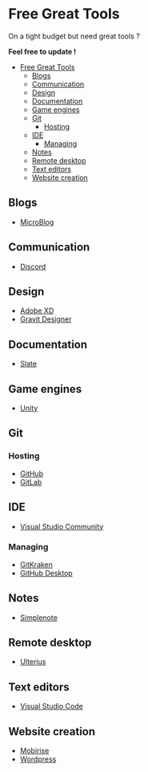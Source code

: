 # Free Great Tools
On a tight budget but need great tools ?

**Feel free to update !**

<!-- TOC -->

- [Free Great Tools](#free-great-tools)
    - [Blogs](#blogs)
    - [Communication](#communication)
    - [Design](#design)
    - [Documentation](#documentation)
    - [Game engines](#game-engines)
    - [Git](#git)
        - [Hosting](#hosting)
    - [IDE](#ide)
        - [Managing](#managing)
    - [Notes](#notes)
    - [Remote desktop](#remote-desktop)
    - [Text editors](#text-editors)
    - [Website creation](#website-creation)

<!-- /TOC -->

## Blogs

- [MicroBlog](http://micro.blog/)

## Communication

- [Discord](https://discordapp.com/ )

## Design

- [Adobe XD](https://www.adobe.com/products/xd.html)
- [Gravit Designer](https://www.designer.io)

## Documentation

- [Slate](https://github.com/lord/slate)

## Game engines

- [Unity](http://unity3d.com/)

## Git

### Hosting

- [GitHub](https://github.com/)
- [GitLab](https://gitlab.com/)

## IDE

- [Visual Studio Community](https://visualstudio.microsoft.com/vs/)

### Managing

- [GitKraken](http://gitkraken.com/)
- [GitHub Desktop](https://desktop.github.com/)

## Notes

- [Simplenote](https://simplenote.com/)

## Remote desktop

- [Ulterius](https://ulterius.io/)

## Text editors

- [Visual Studio Code](https://code.visualstudio.com/)

## Website creation

- [Mobirise](https://mobirise.com/)
- [Wordpress](https://wordpress.org/)

